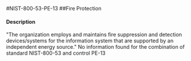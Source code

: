 #NIST-800-53-PE-13
##Fire Protection
#### Description
"The organization employs and maintains fire suppression and detection devices/systems for the information system that are supported by an independent energy source."
No information found for the combination of standard NIST-800-53 and control PE-13
